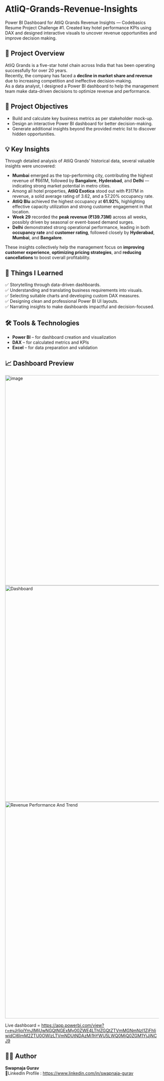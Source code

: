 # AtliQ-Grands-Revenue-Insights
Power BI Dashboard for AtliQ Grands Revenue Insights — Codebasics Resume Project Challenge #1. Created key hotel performance KPIs using DAX and designed interactive visuals to uncover revenue opportunities and improve decision making.

## 📘 Project Overview
AtliQ Grands is a five-star hotel chain across India that has been operating successfully for over 20 years.  
Recently, the company has faced a **decline in market share and revenue** due to increasing competition and ineffective decision-making.  
As a data analyst, I designed a Power BI dashboard to help the management team make data-driven decisions to optimize revenue and performance.

## 🎯 Project Objectives
- Build and calculate key business metrics as per stakeholder mock-up.  
- Design an interactive Power BI dashboard for better decision-making.  
- Generate additional insights beyond the provided metric list to discover hidden opportunities.

## 💡 Key Insights
Through detailed analysis of AtliQ Grands’ historical data, several valuable insights were uncovered:
- **Mumbai** emerged as the top-performing city, contributing the highest revenue of ₹661M, followed by **Bangalore**, **Hyderabad**, and **Delhi** — indicating strong market potential in metro cities.  
- Among all hotel properties, **AtliQ Exotica** stood out with ₹317M in revenue, a solid average rating of 3.62, and a 57.20% occupancy rate.
- **AtliQ Blu** achieved the highest occupancy at **61.92%**, highlighting effective capacity utilization and strong customer engagement in that location.  
- **Week 29** recorded the **peak revenue (₹139.73M)** across all weeks, possibly driven by seasonal or event-based demand surges.  
- **Delhi** demonstrated strong operational performance, leading in both **occupancy rate** and **customer rating**, followed closely by **Hyderabad**, **Mumbai**, and **Bangalore**.    

These insights collectively help the management focus on **improving customer experience**, **optimizing pricing strategies**, and **reducing cancellations** to boost overall profitability.

## 🧠 Things I Learned
✅ Storytelling through data-driven dashboards.  
✅ Understanding and translating business requirements into visuals.  
✅ Selecting suitable charts and developing custom DAX measures.  
✅ Designing clean and professional Power BI UI layouts.  
✅ Narrating insights to make dashboards impactful and decision-focused.  

## 🛠️ Tools & Technologies
- **Power BI** – for dashboard creation and visualization  
- **DAX** – for calculated metrics and KPIs  
- **Excel** – for data preparation and validation

## 📈 Dashboard Preview
<img width="1019" height="689" alt="image" src="https://github.com/user-attachments/assets/5684c1df-b2b3-46bd-8c5c-fbbb92c0fe92" />

<img width="1436" height="709" alt="Dashboard" src="https://github.com/user-attachments/assets/7b11fbde-ad58-4bd0-9a2f-1cb0211f6a3e" />

<img width="1432" height="710" alt="Revenue Performance And Trend" src="https://github.com/user-attachments/assets/87de8f4f-6600-44d8-b1ca-9858a1e2d305" />


Live dashboard = https://app.powerbi.com/view?r=eyJrIjoiYmJlMjUwNGQtNGExMy00ZWE4LThlZGQtZTVmMGNmNzI1ZjFhIiwidCI6ImM2ZTU0OWIzLTVmNDUtNDAzMi1hYWU5LWQ0MjQ0ZGM1YjJjNCJ9
## 👩‍💻 Author
**Swapnaja Gurav**  
📧LinkedIn Profile : https://www.linkedin.com/in/swapnaja-gurav
